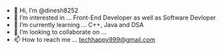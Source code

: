 - 👋 Hi, I’m @dinesh8252
- 👀 I’m interested in ... Front-End Developer as well as Software Devloper
- 🌱 I’m currently learning ... C++, Java and DSA
- 💞️ I’m looking to collaborate on ...
- 📫 How to reach me ... techhappy999@gmail.com

<!---
dinesh8252/dinesh8252 is a ✨ special ✨ repository because its `README.md` (this file) appears on your GitHub profile.
You can click the Preview link to take a look at your changes.
--->
